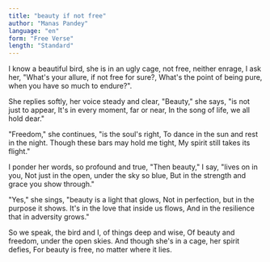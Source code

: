 ```yaml
---
title: "beauty if not free"
author: "Manas Pandey"
language: "en"
form: "Free Verse"
length: "Standard"
---
```

I know a beautiful bird,
she is in an ugly cage,
not free, neither enrage,
I ask her,
"What's your allure,
if not free for sure?,
What's the point of being pure,
when you have so much to endure?".

She replies softly, her voice steady and clear,
"Beauty," she says, "is not just to appear,
It's in every moment, far or near,
In the song of life, we all hold dear."

"Freedom," she continues, "is the soul's right,
To dance in the sun and rest in the night.
Though these bars may hold me tight,
My spirit still takes its flight."

I ponder her words, so profound and true,
"Then beauty," I say, "lives on in you,
Not just in the open, under the sky so blue,
But in the strength and grace you show through."

"Yes," she sings, "beauty is a light that glows,
Not in perfection, but in the purpose it shows.
It's in the love that inside us flows,
And in the resilience that in adversity grows."

So we speak, the bird and I, of things deep and wise,
Of beauty and freedom, under the open skies.
And though she's in a cage, her spirit defies,
For beauty is free, no matter where it lies.